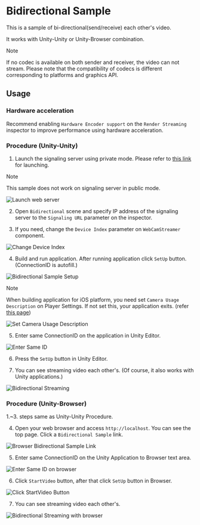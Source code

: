 # Bidirectional Sample

This is a sample of bi-directional(send/receive) each other's video.

It works with Unity-Unity or Unity-Browser combination.

> [!NOTE]
> If no codec is available on both sender and receiver, the video can not stream. Please note that the compatibility of codecs is different corresponding to platforms and graphics API.

## Usage

### Hardware acceleration 

Recommend enabling `Hardware Encoder support` on the `Render Streaming` inspector to improve performance using hardware acceleration.

### Procedure (Unity-Unity)

1) Launch the signaling server using private mode. Please refer to [this link](webapp.md) for launching.

> [!NOTE]
> This sample does not work on signaling server in public mode.

![Launch web server](images/launch_webserver_private_mode.png)

2) Open `Bidirectional` scene and specify IP address of the signaling server to the `Signaling URL` parameter on the inspector.

3) If you need, change the `Device Index` parameter on `WebCamStreamer` component.

![Change Device Index](images/change_device_index_on_webcamstreamer.png)

4) Build and run application. After running application click `SetUp` button. (ConnectionID is autofill.)

![Bidirectional Sample Setup](images/sample_bidirectional_setup.png)

> [!NOTE]
> When building application for iOS platform, you need set `Camera Usage Description` on Player Settings.
> If not set this, your application exits. (refer [this page](https://developer.apple.com/library/archive/documentation/General/Reference/InfoPlistKeyReference/Articles/CocoaKeys.html#//apple_ref/doc/uid/TP40009251-SW24))

![Set Camera Usage Description](images/sample_bidirectional_camerausagedescription.png)

5) Enter same ConnectionID on the application in Unity Editor.

![Enter Same ID](images/sample_bidirectional_entersameid.png)

6) Press the `SetUp` button in Unity Editor.

7) You can see streaming video each other's. (Of course, it also works with Unity applications.)

![Bidirectional Streaming](images/sample_bidirectional_streaming.png)

### Procedure (Unity-Browser)

1.~3. steps same as Unity-Unity Procedure. 

4) Open your web browser and access `http://localhost`. You can see the top page. Click a `Bidirectional Sample` link.

![Browser Bidirectional Sample Link](images/browser_mainpage_bidirectional.png)

5) Enter same ConnectionID on the Unity Application to Browser text area.

![Enter Same ID on browser](images/sample_bidirectional_entersameid_browser.png)

6) Click `StartVideo` button, after that click `SetUp` button in Browser.

![Click StartVideo Button](images/browser_bidirectional_sample_startvideo.png)

7) You can see streaming video each other's.

![Bidirectional Streaming with browser](images/sample_bidirectional_streaming_with_browser.png)